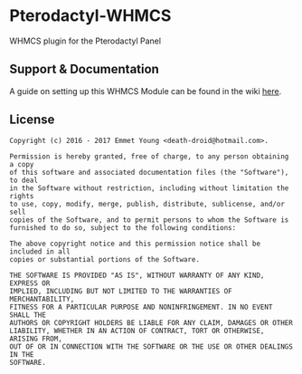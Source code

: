 # Pterodactyl-WHMCS
WHMCS plugin for the Pterodactyl Panel

## Support & Documentation
A guide on setting up this WHMCS Module can be found in the wiki [here](https://github.com/death-droid/Pterodactyl-WHMCS/wiki/Installation-Guide).
## License
```
Copyright (c) 2016 - 2017 Emmet Young <death-droid@hotmail.com>.

Permission is hereby granted, free of charge, to any person obtaining a copy
of this software and associated documentation files (the "Software"), to deal
in the Software without restriction, including without limitation the rights
to use, copy, modify, merge, publish, distribute, sublicense, and/or sell
copies of the Software, and to permit persons to whom the Software is
furnished to do so, subject to the following conditions:

The above copyright notice and this permission notice shall be included in all
copies or substantial portions of the Software.

THE SOFTWARE IS PROVIDED "AS IS", WITHOUT WARRANTY OF ANY KIND, EXPRESS OR
IMPLIED, INCLUDING BUT NOT LIMITED TO THE WARRANTIES OF MERCHANTABILITY,
FITNESS FOR A PARTICULAR PURPOSE AND NONINFRINGEMENT. IN NO EVENT SHALL THE
AUTHORS OR COPYRIGHT HOLDERS BE LIABLE FOR ANY CLAIM, DAMAGES OR OTHER
LIABILITY, WHETHER IN AN ACTION OF CONTRACT, TORT OR OTHERWISE, ARISING FROM,
OUT OF OR IN CONNECTION WITH THE SOFTWARE OR THE USE OR OTHER DEALINGS IN THE
SOFTWARE.
```
